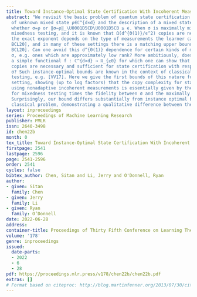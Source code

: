 ```yaml
---
title: Toward Instance-Optimal State Certification With Incoherent Measurements
abstract: "We revisit the basic problem of quantum state certification: given copies
  of unknown mixed state ρ∈ℂ^{d×d} and the description of a mixed state σ, decide
  whether σ=ρ or ‖σ−ρ‖_\U0001D5CD\U0001D5CB ≥ ϵ. When σ is maximally mixed, this is
  mixedness testing, and it is known that Ω(d^{Θ(1)}/ϵ^2) copies are necessary, where
  the exact exponent depends on the type of measurements the learner can make [OW15,
  BCL20], and in many of these settings there is a matching upper bound [OW15, BOW19,
  BCL20]. Can one avoid this d^{Θ(1)} dependence for certain kinds of mixed states
  σ, e.g. ones which are approximately low rank? More ambitiously, does there exist
  a simple functional f : ℂ^{d×d} → ℝ_{≥0} for which one can show that Θ(f(σ)/ϵ^2)
  copies are necessary and sufficient for state certification with respect to any
  σ? Such instance-optimal bounds are known in the context of classical distribution
  testing, e.g. [VV17]. Here we give the first bounds of this nature for the quantum
  setting, showing (up to log factors) that the copy complexity for state certification
  using nonadaptive incoherent measurements is essentially given by the copy complexity
  for mixedness testing times the fidelity between σ and the maximally mixed state.
  Surprisingly, our bound differs substantially from instance optimal bounds for the
  classical problem, demonstrating a qualitative difference between the two settings."
layout: inproceedings
series: Proceedings of Machine Learning Research
publisher: PMLR
issn: 2640-3498
id: chen22b
month: 0
tex_title: Toward Instance-Optimal State Certification With Incoherent Measurements
firstpage: 2541
lastpage: 2596
page: 2541-2596
order: 2541
cycles: false
bibtex_author: Chen, Sitan and Li, Jerry and O'Donnell, Ryan
author:
- given: Sitan
  family: Chen
- given: Jerry
  family: Li
- given: Ryan
  family: O’Donnell
date: 2022-06-28
address:
container-title: Proceedings of Thirty Fifth Conference on Learning Theory
volume: '178'
genre: inproceedings
issued:
  date-parts:
  - 2022
  - 6
  - 28
pdf: https://proceedings.mlr.press/v178/chen22b/chen22b.pdf
extras: []
# Format based on citeproc: http://blog.martinfenner.org/2013/07/30/citeproc-yaml-for-bibliographies/
---
```

